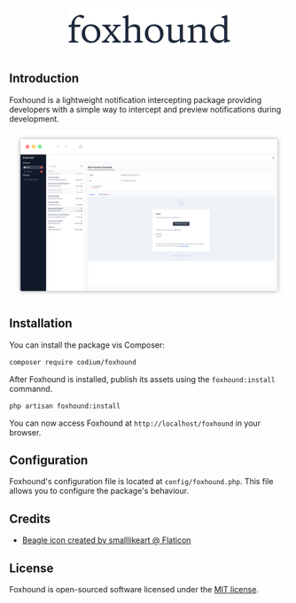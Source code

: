 <p align="center"><img src="./art/logo.png" /></p>

## Introduction

Foxhound is a lightweight notification intercepting package providing developers with a simple way to intercept and preview notifications during development.

![](art/screenshot.png)

## Installation

You can install the package vis Composer:

```bash
composer require codium/foxhound
```

After Foxhound is installed, publish its assets using the `foxhound:install` commannd.

```bash
php artisan foxhound:install
```

You can now access Foxhound at `http://localhost/foxhound` in your browser.

## Configuration

Foxhound's configuration file is located at `config/foxhound.php`. This file allows you to configure the package's behaviour.

## Credits

- [Beagle icon created by smalllikeart @ Flaticon](https://www.flaticon.com/free-icons/beagle)

## License

Foxhound is open-sourced software licensed under the [MIT license](LICENSE.md).
